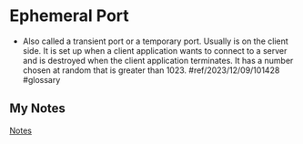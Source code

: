 # Ephemeral Port
- Also called a transient port or a temporary port. Usually is on the client side. It is set up when a client application wants to connect to a server and is destroyed when the client application terminates. It has a number chosen at random that is greater than 1023. #ref/2023/12/09/101428 #glossary 
## My Notes
[Notes](mynotes/ephemeral-port-notes.md)

